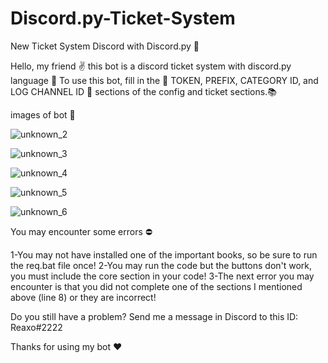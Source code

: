 # Discord.py-Ticket-System
New Ticket System Discord with Discord.py 🎫


Hello, my friend ✌
this bot is a discord ticket system with discord.py language 🐍
To use this bot, fill in the 🔑
TOKEN, PREFIX, CATEGORY ID, and LOG CHANNEL ID 🤖
sections of the config and ticket sections.📚

images of bot 🎥

![unknown_2](https://user-images.githubusercontent.com/110986239/183917469-61b7dde8-81f8-414c-a2cd-e5b8cdc7bf71.png)

![unknown_3](https://user-images.githubusercontent.com/110986239/183917716-23674230-b6a8-46dd-9063-1d28ec376927.png)

![unknown_4](https://user-images.githubusercontent.com/110986239/183918088-d2b07577-4326-433f-a3b7-91663b2d6513.png)

![unknown_5](https://user-images.githubusercontent.com/110986239/183918216-1ed3db69-bc89-4265-b174-4a79bd681ead.png)

![unknown_6](https://user-images.githubusercontent.com/110986239/183918374-e38b3bb6-1640-4afa-a4e3-fba7c6fd6594.png)


You may encounter some errors ⛔

1-You may not have installed one of the important books, so be sure to run the req.bat file once!
2-You may run the code but the buttons don't work, you must include the core section in your code!
3-The next error you may encounter is that you did not complete one of the sections I mentioned above (line 8) or they are incorrect!

Do you still have a problem?
Send me a message in Discord to this ID:
Reaxo#2222

Thanks for using my bot ❤
